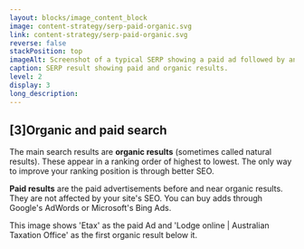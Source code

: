 ```yaml
---
layout: blocks/image_content_block
image: content-strategy/serp-paid-organic.svg
link: content-strategy/serp-paid-organic.svg
reverse: false
stackPosition: top
imageAlt: Screenshot of a typical SERP showing a paid ad followed by an organic result.
caption: SERP result showing paid and organic results.
level: 2
display: 3
long_description:
---
```

## [3]Organic and paid search

The main search results are **organic results** (sometimes called natural results). These appear in a ranking order of highest to lowest. The only way to improve your ranking position is through better SEO.

**Paid results** are the paid advertisements before and near organic results. They are not affected by your site's SEO. You can buy adds through Google's AdWords or Microsoft's Bing Ads. 

This image shows 'Etax' as the paid Ad and 'Lodge online | Australian Taxation Office' as the first organic result below it.
